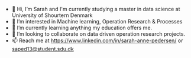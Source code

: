 - 👋 Hi, I’m Sarah and I'm currently studying a master in data science at University of Shourtern Denmark 
- 👀 I’m interested in Machine learning, Operation Research & Processes 
- 🌱 I’m currently learning anything my education offers me. 
- 💞️ I’m looking to collaborate on data driven operation research projects.
- 📫 Reach me at https://www.linkedin.com/in/sarah-anne-pedersen/ or saped13@student.sdu.dk
